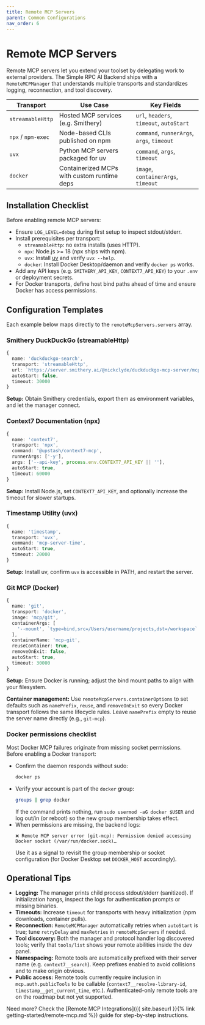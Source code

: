 ```yaml
---
title: Remote MCP Servers
parent: Common Configurations
nav_order: 6
---
```


# Remote MCP Servers

Remote MCP servers let you extend your toolset by delegating work to external providers. The Simple RPC AI Backend ships with a `RemoteMCPManager` that understands multiple transports and standardizes logging, reconnection, and tool discovery.

| Transport | Use Case | Key Fields |
|-----------|----------|------------|
| `streamableHttp` | Hosted MCP services (e.g. Smithery) | `url`, `headers`, `timeout`, `autoStart` |
| `npx` / `npm-exec` | Node-based CLIs published on npm | `command`, `runnerArgs`, `args`, `timeout` |
| `uvx` | Python MCP servers packaged for uv | `command`, `args`, `timeout` |
| `docker` | Containerized MCPs with custom runtime deps | `image`, `containerArgs`, `timeout` |

## Installation Checklist

Before enabling remote MCP servers:

- Ensure `LOG_LEVEL=debug` during first setup to inspect stdout/stderr.
- Install prerequisites per transport:
  - `streamableHttp`: no extra installs (uses HTTP).
  - `npx`: Node.js >= 18 (npx ships with npm).
  - `uvx`: Install [uv](https://github.com/astral-sh/uv) and verify `uvx --help`.
  - `docker`: Install Docker Desktop/daemon and verify `docker ps` works.
- Add any API keys (e.g. `SMITHERY_API_KEY`, `CONTEXT7_API_KEY`) to your `.env` or deployment secrets.
- For Docker transports, define host bind paths ahead of time and ensure Docker has access permissions.

## Configuration Templates

Each example below maps directly to the `remoteMcpServers.servers` array.

### Smithery DuckDuckGo (streamableHttp)
```ts
{
  name: 'duckduckgo-search',
  transport: 'streamableHttp',
  url: `https://server.smithery.ai/@nickclyde/duckduckgo-mcp-server/mcp?api_key=${process.env.SMITHERY_API_KEY}&profile=${process.env.SMITHERY_PROFILE}`,
  autoStart: false,
  timeout: 30000
}
```
**Setup:** Obtain Smithery credentials, export them as environment variables, and let the manager connect.

### Context7 Documentation (npx)
```ts
{
  name: 'context7',
  transport: 'npx',
  command: '@upstash/context7-mcp',
  runnerArgs: ['-y'],
  args: ['--api-key', process.env.CONTEXT7_API_KEY || ''],
  autoStart: true,
  timeout: 60000
}
```
**Setup:** Install Node.js, set `CONTEXT7_API_KEY`, and optionally increase the timeout for slower startups.

### Timestamp Utility (uvx)
```ts
{
  name: 'timestamp',
  transport: 'uvx',
  command: 'mcp-server-time',
  autoStart: true,
  timeout: 20000
}
```
**Setup:** Install uv, confirm `uvx` is accessible in PATH, and restart the server.

### Git MCP (Docker)
```ts
{
  name: 'git',
  transport: 'docker',
  image: 'mcp/git',
  containerArgs: [
    '--mount', `type=bind,src=/Users/username/projects,dst=/workspace`
  ],
  containerName: 'mcp-git',
  reuseContainer: true,
  removeOnExit: false,
  autoStart: true,
  timeout: 30000
}
```
**Setup:** Ensure Docker is running; adjust the bind mount paths to align with your filesystem.

**Container management:** Use `remoteMcpServers.containerOptions` to set defaults such as `namePrefix`, `reuse`, and `removeOnExit` so every Docker transport follows the same lifecycle rules. Leave `namePrefix` empty to reuse the server name directly (e.g., `git-mcp`).

### Docker permissions checklist

Most Docker MCP failures originate from missing socket permissions. Before enabling a Docker transport:

- Confirm the daemon responds without sudo:
  ```bash
  docker ps
  ```
- Verify your account is part of the `docker` group:
  ```bash
  groups | grep docker
  ```
  If the command prints nothing, run `sudo usermod -aG docker $USER` and log out/in (or reboot) so the new group membership takes effect.
- When permissions are missing, the backend logs:
  ```
  ❌ Remote MCP server error (git-mcp): Permission denied accessing Docker socket (/var/run/docker.sock)…
  ```
  Use it as a signal to revisit the group membership or socket configuration (for Docker Desktop set `DOCKER_HOST` accordingly).

## Operational Tips

- **Logging:** The manager prints child process stdout/stderr (sanitized). If initialization hangs, inspect the logs for authentication prompts or missing binaries.
- **Timeouts:** Increase `timeout` for transports with heavy initialization (npm downloads, container pulls).
- **Reconnection:** `RemoteMCPManager` automatically retries when `autoStart` is true; tune `retryDelay` and `maxRetries` in `remoteMcpServers` if needed.
- **Tool discovery:** Both the manager and protocol handler log discovered tools; verify that `tools/list` shows your remote abilities inside the dev panel.
- **Namespacing:** Remote tools are automatically prefixed with their server name (e.g. `context7__search`). Keep prefixes enabled to avoid collisions and to make origin obvious.
- **Public access:** Remote tools currently require inclusion in `mcp.auth.publicTools` to be callable (`context7__resolve-library-id`, `timestamp__get_current_time`, etc.). Authenticated-only remote tools are on the roadmap but not yet supported.

Need more? Check the [Remote MCP Integrations]({{ site.baseurl }}{% link getting-started/remote-mcp.md %}) guide for step-by-step instructions.
